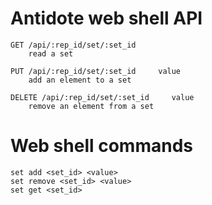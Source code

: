 # Antidote web shell API

    GET /api/:rep_id/set/:set_id
        read a set
    
    PUT /api/:rep_id/set/:set_id     value
        add an element to a set
    
    DELETE /api/:rep_id/set/:set_id     value
        remove an element from a set
    
    
# Web shell commands

    set add <set_id> <value>
    set remove <set_id> <value>
    set get <set_id>
